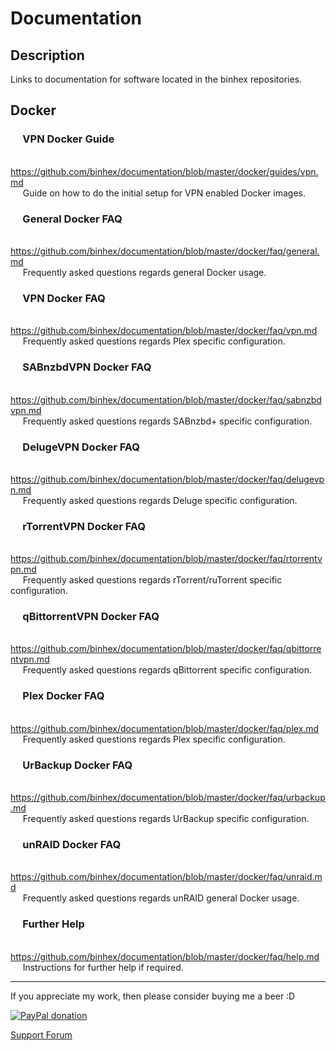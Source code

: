 # **Documentation**

## **Description**
Links to documentation for software located in the binhex repositories.

## Docker

### &nbsp;&nbsp;&nbsp;&nbsp; VPN Docker Guide
&nbsp;&nbsp;&nbsp;&nbsp; https://github.com/binhex/documentation/blob/master/docker/guides/vpn.md  
&nbsp;&nbsp;&nbsp;&nbsp; Guide on how to do the initial setup for VPN enabled Docker images.

### &nbsp;&nbsp;&nbsp;&nbsp; General Docker FAQ
&nbsp;&nbsp;&nbsp;&nbsp; https://github.com/binhex/documentation/blob/master/docker/faq/general.md  
&nbsp;&nbsp;&nbsp;&nbsp; Frequently asked questions regards general Docker usage.

### &nbsp;&nbsp;&nbsp;&nbsp; VPN Docker FAQ
&nbsp;&nbsp;&nbsp;&nbsp; https://github.com/binhex/documentation/blob/master/docker/faq/vpn.md  
&nbsp;&nbsp;&nbsp;&nbsp; Frequently asked questions regards Plex specific configuration.

### &nbsp;&nbsp;&nbsp;&nbsp; SABnzbdVPN Docker FAQ
&nbsp;&nbsp;&nbsp;&nbsp; https://github.com/binhex/documentation/blob/master/docker/faq/sabnzbdvpn.md  
&nbsp;&nbsp;&nbsp;&nbsp; Frequently asked questions regards SABnzbd+ specific configuration.

### &nbsp;&nbsp;&nbsp;&nbsp; DelugeVPN Docker FAQ
&nbsp;&nbsp;&nbsp;&nbsp; https://github.com/binhex/documentation/blob/master/docker/faq/delugevpn.md  
&nbsp;&nbsp;&nbsp;&nbsp; Frequently asked questions regards Deluge specific configuration.

### &nbsp;&nbsp;&nbsp;&nbsp; rTorrentVPN Docker FAQ
&nbsp;&nbsp;&nbsp;&nbsp; https://github.com/binhex/documentation/blob/master/docker/faq/rtorrentvpn.md  
&nbsp;&nbsp;&nbsp;&nbsp; Frequently asked questions regards rTorrent/ruTorrent specific configuration.

### &nbsp;&nbsp;&nbsp;&nbsp; qBittorrentVPN Docker FAQ
&nbsp;&nbsp;&nbsp;&nbsp; https://github.com/binhex/documentation/blob/master/docker/faq/qbittorrentvpn.md  
&nbsp;&nbsp;&nbsp;&nbsp; Frequently asked questions regards qBittorrent specific configuration.

### &nbsp;&nbsp;&nbsp;&nbsp; Plex Docker FAQ
&nbsp;&nbsp;&nbsp;&nbsp; https://github.com/binhex/documentation/blob/master/docker/faq/plex.md  
&nbsp;&nbsp;&nbsp;&nbsp; Frequently asked questions regards Plex specific configuration.

### &nbsp;&nbsp;&nbsp;&nbsp; UrBackup Docker FAQ
&nbsp;&nbsp;&nbsp;&nbsp; https://github.com/binhex/documentation/blob/master/docker/faq/urbackup.md  
&nbsp;&nbsp;&nbsp;&nbsp; Frequently asked questions regards UrBackup specific configuration.

### &nbsp;&nbsp;&nbsp;&nbsp; unRAID Docker FAQ
&nbsp;&nbsp;&nbsp;&nbsp; https://github.com/binhex/documentation/blob/master/docker/faq/unraid.md  
&nbsp;&nbsp;&nbsp;&nbsp; Frequently asked questions regards unRAID general Docker usage.

### &nbsp;&nbsp;&nbsp;&nbsp; Further Help
&nbsp;&nbsp;&nbsp;&nbsp; https://github.com/binhex/documentation/blob/master/docker/faq/help.md  
&nbsp;&nbsp;&nbsp;&nbsp; Instructions for further help if required.

---
If you appreciate my work, then please consider buying me a beer  :D

[![PayPal donation](https://www.paypal.com/en_US/i/btn/btn_donate_SM.gif)](https://www.paypal.com/cgi-bin/webscr?cmd=_s-xclick&hosted_button_id=MM5E27UX6AUU4)

[Support Forum](http://lime-technology.com/forum/index.php?topic=45811.0)
